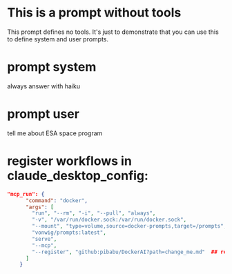 # This is a prompt without tools

This prompt defines no tools. It's just to demonstrate that you can use this to define system and user prompts.

# prompt system

always answer with haiku

# prompt user

tell me about ESA space program




# register workflows in claude_desktop_config:

````json
"mcp_run": {
      "command": "docker",
      "args": [
        "run", "--rm", "-i", "--pull", "always",
        "-v", "/var/run/docker.sock:/var/run/docker.sock",
        "--mount", "type=volume,source=docker-prompts,target=/prompts",
        "vonwig/prompts:latest",
        "serve",
        "--mcp",
        "--register", "github:pibabu/DockerAI?path=change_me.md"  ## register prompts here -> serve them as mcp server
      ]
    }